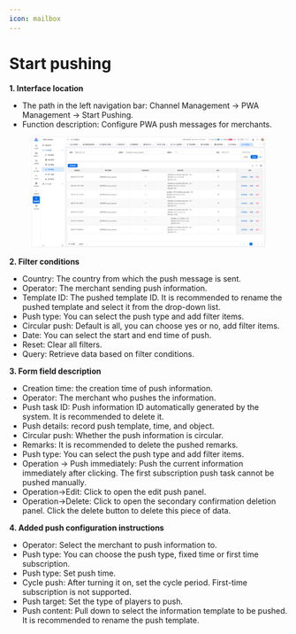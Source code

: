 ```yaml
---
icon: mailbox
---
```


# Start pushing

**1. Interface location**

* The path in the left navigation bar: Channel Management → PWA Management → Start Pushing.
* Function description: Configure PWA push messages for merchants.

<figure><img src="../../.gitbook/assets/image (256).png" alt=""><figcaption></figcaption></figure>

**2. Filter conditions**

* Country: The country from which the push message is sent.
* Operator: The merchant sending push information.
* Template ID: The pushed template ID. It is recommended to rename the pushed template and select it from the drop-down list.
* Push type: You can select the push type and add filter items.
* Circular push: Default is all, you can choose yes or no, add filter items.
* Date: You can select the start and end time of push.
* Reset: Clear all filters.
* Query: Retrieve data based on filter conditions.

**3. Form field description**

* Creation time: the creation time of push information.
* Operator: The merchant who pushes the information.
* Push task ID: Push information ID automatically generated by the system. It is recommended to delete it.
* Push details: record push template, time, and object.
* Circular push: Whether the push information is circular.
* Remarks: It is recommended to delete the pushed remarks.
* Push type: You can select the push type and add filter items.
* Operation -> Push immediately: Push the current information immediately after clicking. The first subscription push task cannot be pushed manually.
* Operation->Edit: Click to open the edit push panel.
* Operation->Delete: Click to open the secondary confirmation deletion panel. Click the delete button to delete this piece of data.

**4. Added push configuration instructions**

* Operator: Select the merchant to push information to.
* Push type: You can choose the push type, fixed time or first time subscription.
* Push type: Set push time.
* Cycle push: After turning it on, set the cycle period. First-time subscription is not supported.
* Push target: Set the type of players to push.
* Push content: Pull down to select the information template to be pushed. It is recommended to rename the push template.
